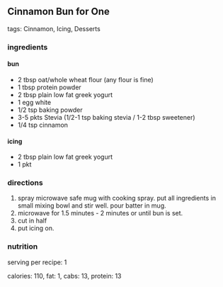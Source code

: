 
Cinnamon Bun for One
--------------------

tags: Cinnamon, Icing, Desserts

### ingredients

#### bun
- 2 tbsp oat/whole wheat flour (any flour is fine)
- 1 tbsp protein powder 
- 2 tbsp plain low fat greek yogurt
- 1 egg white
- 1/2 tsp baking powder
- 3-5 pkts Stevia (1/2-1 tsp baking stevia / 1-2 tbsp sweetener)
- 1/4 tsp cinnamon

#### icing
- 2 tbsp plain low fat greek yogurt
- 1 pkt 

### directions
1. spray microwave safe mug with cooking spray. put all ingredients in small mixing bowl and stir well. pour batter in mug.
2. microwave for 1.5 minutes - 2 minutes or until bun is set. 
3. cut in half
4. put icing on.

### nutrition
serving per recipe: 1

calories: 110, fat: 1, cabs: 13, protein: 13

